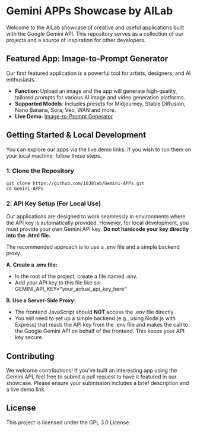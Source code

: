 # **Gemini APPs Showcase by AILab**

Welcome to the AILab showcase of creative and useful applications built with the Google Gemini API. This repository serves as a collection of our projects and a source of inspiration for other developers.

## **Featured App: Image-to-Prompt Generator**

Our first featured application is a powerful tool for artists, designers, and AI enthusiasts.

* **Function**: Upload an image and the app will generate high-quality, tailored prompts for various AI image and video generation platforms.  
* **Supported Models**: Includes presets for Midjourney, Stable Diffusion, Nano Banana, Sora, Veo, WAN and more.  
* **Live Demo**: [Image-to-Prompt Generator](https://gemini.google.com/share/4b65455e5922)

## **Getting Started & Local Development**

You can explore our apps via the live demo links. If you wish to run them on your local machine, follow these steps.

### **1\. Clone the Repository**
```
git clone https://github.com/1038lab/Gemini-APPs.git  
cd Gemini-APPs
```
### **2\. API Key Setup (For Local Use)**

Our applications are designed to work seamlessly in environments where the API key is automatically provided. However, for local development, you must provide your own Gemini API key. **Do not hardcode your key directly into the .html file.**

The recommended approach is to use a .env file and a simple backend proxy.

**A. Create a .env file:**

* In the root of the project, create a file named .env.  
* Add your API key to this file like so:  
  GEMINI\_API\_KEY="your\_actual\_api\_key\_here"

**B. Use a Server-Side Proxy:**

* The frontend JavaScript should **NOT** access the .env file directly.  
* You will need to set up a simple backend (e.g., using Node.js with Express) that reads the API key from the .env file and makes the call to the Google Gemini API on behalf of the frontend. This keeps your API key secure.

## **Contributing**

We welcome contributions\! If you've built an interesting app using the Gemini API, feel free to submit a pull request to have it featured in our showcase. Please ensure your submission includes a brief description and a live demo link.

## **License**

This project is licensed under the GPL 3.0 License.

